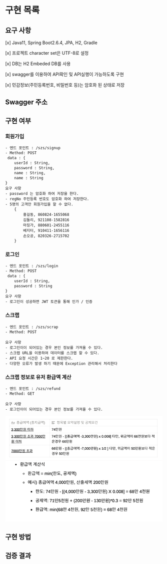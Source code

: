 # 구현 목록

## 요구 사항

[x] Java11, Spring Boot2.6.4, JPA, H2, Gradle

[x] 프로젝트 character set은 UTF-8로 설정

[x] DB는 H2 Embeded DB를 사용

[x] swagger를 이용하여 API확인 및 API실행이 가능하도록 구현

[x] 민감정보(주민등록번호, 비밀번호 등)는 암호화 된 상태로 저장

##  Swagger 주소 

## 구현 여부

### 회원가입
    - 엔드 포인트 : /szs/signup
    - Method: POST
     data : {
        userId : String,
        password : String,
        name : String,
        name : String
    }
    요구 사항
    - password 는 암호화 하여 저장을 한다.
    - regNo 주민등록 번호도 암호화 하여 저장한다.
    - 5명의 고객만 회원가입을 할 수 없다.
        {
            홍길동, 860824-1655068
            김둘리, 921108-1582816
            마징가, 880601-2455116
            베지터, 910411-1656116
            손오공, 820326-2715702
        }

### 로그인
    - 엔드 포인트 : /szs/login
    - Method: POST
     data : {
        userId : String,
        password : String
    }
    요구 사항
    - 로그인이 성공하면 JWT 토큰을 통해 인가 / 인증
   

### 스크랩
    - 엔드 포인트 : /szs/scrap
    - Method: POST
     
    요구 사항
    - 로그인이이 되어있는 경우 본인 정보를 가져올 수 있다.
    - 스크랩 URL을 이용하여 데이터를 스크랩 할 수 있다.
    - API 요청 시간은 1~20 로 제한한다.
    - 다양한 오류가 발생 하기 때문에 Exception 관리해서 처리한다 

###  스크랩 정보로 유저 환급액 계산
    - 엔드 포인트 : /szs/refund
    - Method: GET
     
    요구 사항
    - 로그인이이 되어있는 경우 본인 정보를 가져올 수 있다.
   ![img_1.png](img_1.png)
   ![img.png](img.png)
## 구현 방법

## 검증 결과